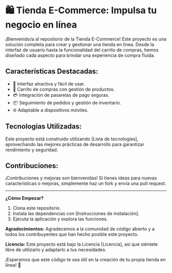 # 🛍️ Tienda E-Commerce: Impulsa tu negocio en línea

¡Bienvenido/a al repositorio de la Tienda E-Commerce! Este proyecto es una solución completa para crear y gestionar una tienda en línea. Desde la interfaz de usuario hasta la funcionalidad del carrito de compras, hemos diseñado cada aspecto para brindar una experiencia de compra fluida.

## Características Destacadas:

- 🎨 Interfaz atractiva y fácil de usar.
- 🛒 Carrito de compras con gestión de productos.
- 💳 Integración de pasarelas de pago seguras.
- 📦 Seguimiento de pedidos y gestión de inventario.
- 🌐 Adaptable a dispositivos móviles.

## Tecnologías Utilizadas:

Este proyecto está construido utilizando [Lista de tecnologías], aprovechando las mejores prácticas de desarrollo para garantizar rendimiento y seguridad.

## Contribuciones:

¡Contribuciones y mejoras son bienvenidas! Si tienes ideas para nuevas características o mejoras, simplemente haz un fork y envía una pull request.

---

**¿Cómo Empezar?**

1. Clona este repositorio.
2. Instala las dependencias con [Instrucciones de instalación].
3. Ejecuta la aplicación y explora las funciones.

**Agradecimientos:**
Agradecemos a la comunidad de código abierto y a todos los contribuyentes que han hecho posible este proyecto.

**Licencia:**
Este proyecto está bajo la Licencia [Licencia], así que siéntete libre de utilizarlo y adaptarlo a tus necesidades.

¡Esperamos que este código te sea útil en la creación de tu propia tienda en línea! 🚀

